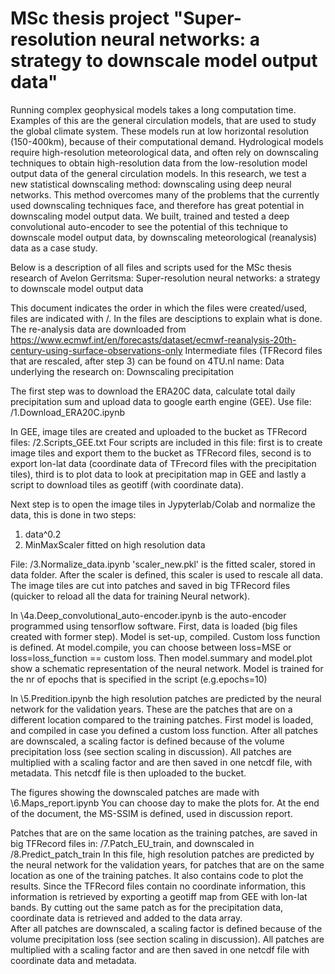 # MSc thesis project "Super-resolution neural networks: a strategy to downscale model output data"
Running complex geophysical models takes a long computation time. Examples of this are the general circulation models, that are used to study the global climate system. These models run at low horizontal resolution (150-400km), because of their computational demand. Hydrological models require high-resolution meteorological data, and often rely on downscaling techniques to obtain high-resolution data from the low-resolution model output data of the general circulation models. In this research, we test a new statistical downscaling method: downscaling using deep neural networks. This method overcomes many of the problems that the currently used downscaling techniques face, and therefore has great potential in downscaling model output data. We built, trained and tested a deep convolutional auto-encoder to see the potential of this technique to downscale model output data, by downscaling meteorological (reanalysis) data as a case study. 

Below is a description of all files and scripts used for the MSc thesis research of Avelon Gerritsma:
Super-resolution neural networks: a strategy to downscale model output data

This document indicates the order in which the files were created/used, files are indicated with /. 
In the files are desciptions to explain what is done.
The re-analysis data are downloaded from https://www.ecmwf.int/en/forecasts/dataset/ecmwf-reanalysis-20th-century-using-surface-observations-only
Intermediate files (TFRecord files that are rescaled, after step 3) can be found on 4TU.nl name: Data underlying the research on: Downscaling precipitation

The first step was to download the ERA20C data, calculate total daily precipitation sum and upload data to google earth engine (GEE). Use file:
/1.Download_ERA20C.ipynb 

In GEE, image tiles are created and uploaded to the bucket as TFRecord files:
/2.Scripts_GEE.txt
Four scripts are included in this file: first is to create image tiles and export them to the bucket as TFRecord files, 
second is to export lon-lat data (coordinate data of TFrecord files with the precipitation tiles), third is to plot data to look
at precipitation map in GEE and lastly a script to download tiles as geotiff (with coordinate data).

Next step is to open the image tiles in Jypyterlab/Colab and normalize the data, this is done in two steps:
1. data^0.2
2. MinMaxScaler fitted on high resolution data

File: /3.Normalize_data.ipynb 
'scaler_new.pkl' is the fitted scaler, stored in data folder.
After the scaler is defined, this scaler is used to rescale all data. The image tiles are cut into patches and saved 
in big TFRecord files (quicker to reload all the data for training Neural network).

In \4a.Deep_convolutional_auto-encoder.ipynb  is the auto-encoder programmed using tensorflow software. First, data is loaded 
(big files created with former step). Model is set-up, compiled. Custom loss function is defined. At model.compile, 
you can choose between loss=MSE or loss=loss_function == custom loss.
Then model.summary and model.plot show a schematic representation of the neural network.
Model is trained for the nr of epochs that is specified in the script (e.g.epochs=10)

In \5.Predition.ipynb the high resolution patches are predicted by the neural network for the validation years. 
These are the patches that are on a different location compared to the training patches.
First model is loaded, and compiled in case you defined a custom loss function.
After all patches are downscaled, a scaling factor is defined because of the volume precipitation loss (see section scaling in discussion).
All patches are multiplied with a scaling factor and are then saved in one netcdf file, with metadata.
This netcdf file is then uploaded to the bucket.

The figures showing the downscaled patches are made with \6.Maps_report.ipynb 
You can choose day to make the plots for.
At the end of the document, the MS-SSIM is defined, used in discussion report.

Patches that are on the same location as the training patches, are saved in big TFRecord files in:
/7.Patch_EU_train, and downscaled in /8.Predict_patch_train
In this file, high resolution patches are predicted by the neural network for the validation years, 
for patches that are on the same location as one of the training patches. It also contains code to plot
the results. Since the TFRecord files contain no coordinate information, this information is retrieved 
by exporting a geotiff map from GEE with lon-lat bands. By cutting out the same patch as for the 
precipitation data, coordinate data is retrieved and added to the data array.  
After all patches are downscaled, a scaling factor is defined because of the volume precipitation loss (see section scaling in discussion).
All patches are multiplied with a scaling factor and are then saved in one netcdf file with coordinate data and metadata.
